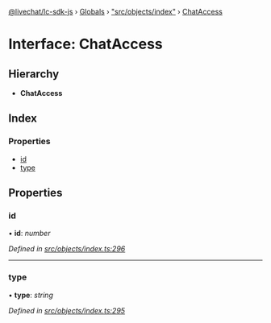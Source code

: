 [@livechat/lc-sdk-js](../README.md) › [Globals](../globals.md) › ["src/objects/index"](../modules/_src_objects_index_.md) › [ChatAccess](_src_objects_index_.chataccess.md)

# Interface: ChatAccess

## Hierarchy

* **ChatAccess**

## Index

### Properties

* [id](_src_objects_index_.chataccess.md#id)
* [type](_src_objects_index_.chataccess.md#type)

## Properties

###  id

• **id**: *number*

*Defined in [src/objects/index.ts:296](https://github.com/livechat/lc-sdk-js/blob/8143b05/src/objects/index.ts#L296)*

___

###  type

• **type**: *string*

*Defined in [src/objects/index.ts:295](https://github.com/livechat/lc-sdk-js/blob/8143b05/src/objects/index.ts#L295)*
